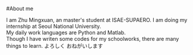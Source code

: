 #About me

I am Zhu Mingxuan, an master's student at ISAE-SUPAERO. I am doing my internship at Seoul National University.<br>
My daily work languages are Python and Matlab.<br>
Though I have writen some codes for my schoolworks, there are many things to learn.
よろしく おねがいします
